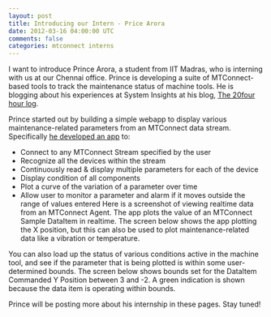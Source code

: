 ```yaml
---           
layout: post
title: Introducing our Intern - Price Arora
date: 2012-03-16 04:00:00 UTC
comments: false
categories: mtconnect interns
---
```


I want to introduce Prince Arora, a student from IIT Madras, who is interning with us at our Chennai office. Prince is developing a suite of MTConnect-based tools to track the maintenance status of machine tools. He is blogging about his experiences at System Insights at his blog, [The 20four hour log](http://princearora.in).

Prince started out by building a simple webapp to display various maintenance-related parameters from an MTConnect data stream. Specifically [he developed an app](http://princearora.wordpress.com/2012/02/14/mtconnect-the-problem-statement/) to:
* Connect to any MTConnect Stream specified by the user
* Recognize all the devices within the stream
* Continuously read & display multiple parameters for each of the device
* Display condition of all components
* Plot a curve of the variation of a parameter over time
* Allow user to monitor a parameter and alarm if it moves outside the range of values entered
Here is a screenshot of viewing realtime data from an MTConnect Agent. The app plots the value of an MTConnect Sample DataItem in realtime. The screen below shows the app plotting the X position, but this can also be used to plot maintenance-related data like a vibration or temperature.

You can also load up the status of various conditions active in the machine tool, and see if the parameter that is being plotted is within some user-determined bounds. The screen below shows bounds set for the DataItem Commanded Y Position between 3 and -2. A green indication is shown because the data item is operating within bounds.

Prince will be posting more about his internship in these pages. Stay tuned!